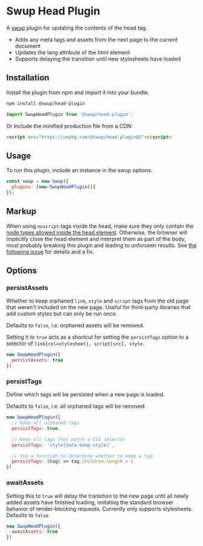 # Swup Head Plugin

A [swup](https://swup.js.org) plugin for updating the contents of the head tag.

- Adds any meta tags and assets from the next page to the current document
- Updates the lang attribute of the html element
- Supports delaying the transition until new stylesheets have loaded

## Installation

Install the plugin from npm and import it into your bundle.

```bash
npm install @swup/head-plugin
```

```js
import SwupHeadPlugin from '@swup/head-plugin';
```

Or include the minified production file from a CDN:

```html
<script src="https://unpkg.com/@swup/head-plugin@2"></script>
```

## Usage

To run this plugin, include an instance in the swup options.

```javascript
const swup = new Swup({
  plugins: [new SwupHeadPlugin()]
});
```

## Markup

When using `noscript` tags inside the head, make sure they only contain the
[node types allowed inside the head element](https://html.spec.whatwg.org/multipage/dom.html#metadata-content-2).
Otherwise, the browser will implicitly close the head element and interpret them as part of the
body, most probably breaking this plugin and leading to unforseen results.
See [the following issue](https://github.com/swup/head-plugin/issues/40) for details and a fix.

## Options

### persistAssets

Whether to keep orphaned `link`, `style` and `script` tags from the old page
that weren't included on the new page. Useful for third-party libraries that
add custom styles but can only be run once.

Defaults to `false`, i.e. orphaned assets will be removed.

Setting it to `true` acts as a shortcut for setting the `persistTags` option to
a selector of `link[rel=stylesheet], script[src], style`.

```javascript
new SwupHeadPlugin({
  persistAssets: true
})
```

### persistTags

Define which tags will be persisted when a new page is loaded.

Defaults to `false`, i.e. all orphaned tags will be removed.

```javascript
new SwupHeadPlugin({
  // Keep all orphaned tags
  persistTags: true,

  // Keep all tags that match a CSS selector
  persistTags: 'style[data-keep-style]',

  // Use a function to determine whether to keep a tag
  persistTags: (tag) => tag.children.length > 1
})
```

### awaitAssets

Setting this to `true` will delay the transition to the new page until all newly
added assets have finished loading, imitating the standard browser behavior of render-blocking requests. Currently only supports stylesheets.
Defaults to `false`.

```javascript
new SwupHeadPlugin({
  awaitAssets: true
})
```
